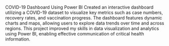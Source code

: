 COVID-19 Dashboard Using Power BI
Created an interactive dashboard utilizing a COVID-19 dataset to visualize key metrics such as case numbers, recovery rates, and vaccination progress. The dashboard features dynamic charts and maps, allowing users to explore data trends over time and across regions. This project improved my skills in data visualization and analytics using Power BI, enabling effective communication of critical health information.
